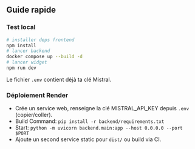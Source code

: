 ## Guide rapide
### Test local
```bash
# installer deps frontend
npm install
# lancer backend
docker compose up --build -d
# lancer widget
npm run dev
```
Le fichier `.env` contient déjà ta clé Mistral.
### Déploiement Render
- Crée un service web, renseigne la clé MISTRAL_API_KEY depuis `.env` (copier/coller).
- Build Command: `pip install -r backend/requirements.txt`  
- Start: `python -m uvicorn backend.main:app --host 0.0.0.0 --port $PORT`
- Ajoute un second service static pour `dist/` ou build via CI.
